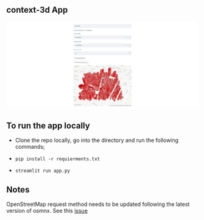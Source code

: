 ## context-3d App

![App](/images/app.png)

## To run the app locally

- Clone the repo locally, go into the directory and run the following commands;

- `pip install -r requierments.txt`

- `streamlit run app.py`

## Notes

OpenStreetMap request method needs to be updated following the latest version of osmnx.
See this [issue](https://github.com/gboeing/osmnx/issues/832)